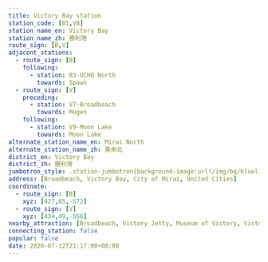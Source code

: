 ```yaml
---
title: Victory Bay station
station_code: [B1,V8]
station_name_en: Victory Bay
station_name_zh: 勝利灣
route_sign: [B,V]
adjacent_stations:
  - route_sign: [B]
    following:
      - station: B3-UCHQ North
        towards: Spawn
  - route_sign: [V]
    preceding:
      - station: V7-Broadbeach
        towards: Mugen
    following:
      - station: V9-Moon Lake
        towards: Moon Lake
alternate_station_name_en: Mirai North
alternate_station_name_zh: 美來北
district_en: Victory Bay
district_zh: 勝利灣
jumbotron_style: .station-jumbotron{background-image:url(/img/bg/blueline.png),url(/img/bg/victoryline.png);background-repeat:no-repeat;background-size:50% 10px,100% 10px;background-position:right 115px,0 145px}
address: [Broadbeach, Victory Bay, City of Mirai, United Cities]
coordinate:
  - route_sign: [B]
    xyz: [427,65,-572]
  - route_sign: [V]
    xyz: [434,49,-556]
nearby_attraction: [Broadbeach, Victory Jetty, Museum of Victory, Victory Bay Lighthouse]
connecting_station: false
popular: false
date: 2020-07-12T21:17:00+08:00
---
```


